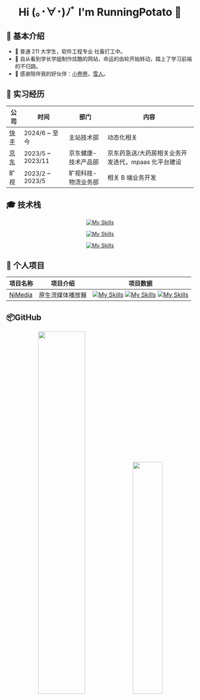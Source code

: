 <div align="center">

# Hi (｡･∀･)ﾉﾞ I'm RunningPotato 🥔</h1>

</div>

## 📧 基本介绍

- 🎹 普通 211 大学生，软件工程专业 社畜打工中。
- 🎷 自从看到学长学姐制作炫酷的网站，命运的齿轮开始转动，踏上了学习前端的不归路。
- 👦 感谢陪伴我的好伙伴：[小卷卷](https://github.com/reginvolver)，[雪人](https://github.com/LonelySnowman)。

## 📕 实习经历

<div align="center">

| 公司                                 | 时间             | 部门                | 内容                                                |
| ------------------------------------ | ---------------- | ------------------- | --------------------------------------------------- |
| [快手](https://www.kuaishou.com/)    | 2024/6 ~ 至今    | 主站技术部          | 动态化相关                                          |
| [京东](https://about.jd.com/company) | 2023/5 ~ 2023/11 | 京东健康-技术产品部 | 京东药急送/大药房相关业务开发迭代，mpaas 化平台建设 |
| 旷视                                 | 2023/2 ~ 2023/5  | 旷视科技-物流业务部 | 相关 B 端业务开发                                   |

</div>

## 🎓 技术栈

<div align="center">

[![My Skills](https://skillicons.dev/icons?i=vue,react)](https://skillicons.dev)

[![My Skills](https://skillicons.dev/icons?i=webpack,vite,rollup)](https://skillicons.dev)

[![My Skills](https://skillicons.dev/icons?i=js,ts,nodejs,python,java)](https://skillicons.dev)

</div>

## 📝 个人项目

<div align="center">

| 项目名称                                       | 项目介绍         | 项目数据                                                                                                                                                                                                                                                                                                                 |
| :--------------------------------------------- | ---------------- | ------------------------------------------------------------------------------------------------------------------------------------------------------------------------------------------------------------------------------------------------------------------------------------------------------------------------ |
| [NiMedia ](https://github.com/ypf2021/NiMedia) | 原生流媒体播放器 | [![My Skills](https://img.shields.io/github/stars/ypf2021/NiMedia)](https://github.com/ypf2021/NiMedia) [![My Skills](https://img.shields.io/github/forks/ypf2021/NiMedia)](https://github.com/ypf2021/NiMedia) [![My Skills](https://img.shields.io/github/issues/ypf2021/NiMedia)](https://github.com/ypf2021/NiMedia) |

</div>

## 📦GitHub

<div align="center">
  <img width="50%" src="https://github-readme-stats.vercel.app/api?username=ypf2021&theme=highcontrast" />
  <img width="40%" src="https://cdn.jsdelivr.net/gh/lonelysnowman/lonelysnowman/imgs/code.gif" />
</div>

​
